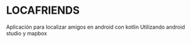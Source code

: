 # LOCAFRIENDS
Aplicación para localizar amigos en android con kotlin
Utilizando android studio y mapbox